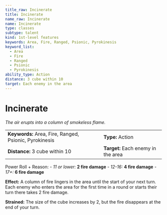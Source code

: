 ```yaml
---
title_raw: Incinerate
title: Incinerate
name_raw: Incinerate
name: Incinerate
type: classes
subtype: talent
kind: 1st-level features
keywords: Area, Fire, Ranged, Psionic, Pyrokinesis
keyword_list:
  - Area
  - Fire
  - Ranged
  - Psionic
  - Pyrokinesis
ability_type: Action
distance: 3 cube within 10
target: Each enemy in the area
---
```


# Incinerate

*The air erupts into a column of smokeless flame.*

|                                                        |                                    |
| :----------------------------------------------------- | :--------------------------------- |
| **Keywords:** Area, Fire, Ranged, Psionic, Pyrokinesis | **Type:** Action                   |
| **Distance:** 3 cube within 10                         | **Target:** Each enemy in the area |

Power Roll + Reason: - *11 or lower:* **2 fire damage** - *12-16:* **4 fire damage** - *17+:* **6 fire damage**

**Effect:** A column of fire lingers in the area until the start of your next turn. Each enemy who enters the area for the first time in a round or starts their turn there takes 2 fire damage.

**Strained:** The size of the cube increases by 2, but the fire disappears at the end of your turn.
